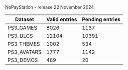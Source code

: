 NoPayStation - release 22 November 2024

|  Dataset  |Valid entries|Pending entries|
|-----------|-------------|---------------|
| PS3_GAMES |     8026    |      1137     |
|  PS3_DLCS |    12104    |     10391     |
| PS3_THEMES|     1002    |      534      |
|PS3_AVATARS|     1777    |      1142     |
| PS3_DEMOS |     489     |       20      |